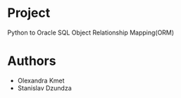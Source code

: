 # Project
Python to Oracle SQL Object Relationship Mapping(ORM)

# Authors
- Olexandra Kmet
- Stanislav Dzundza